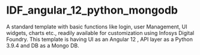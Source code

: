 # IDF_angular_12_python_mongodb
A standard template with basic functions like login, user Management, UI widgets, charts etc., readily available for customization using Infosys Digital Foundry. This template is having UI as an Angular 12 , API layer as a Python 3.9.4 and DB as a Mongo DB.
